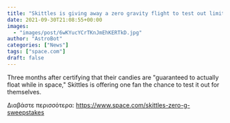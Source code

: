 ```yaml
---
title: "Skittles is giving away a zero gravity flight to test out limited 'Zero-G' candies"
date: 2021-09-30T21:08:55+00:00
images:
  - "images/post/6wKYucYCrTKnJmEhKERTkD.jpg"
author: "AstroBot"
categories: ["News"]
tags: ["space.com"]
draft: false
---
```


Three months after certifying that their candies are "guaranteed to actually float while in space," Skittles is offering one fan the chance to test it out for themselves. 

Διαβάστε περισσότερα: https://www.space.com/skittles-zero-g-sweepstakes
